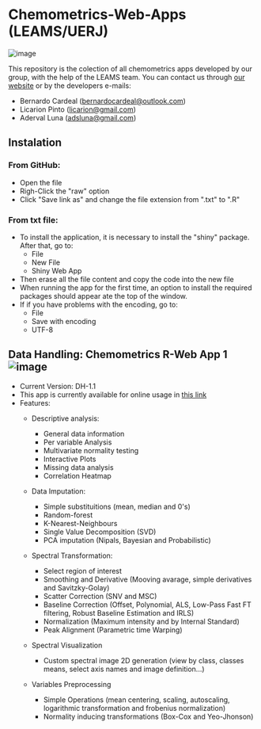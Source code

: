# Chemometrics-Web-Apps (LEAMS/UERJ)
![image](https://static.wixstatic.com/media/1f581c_8d6a8a367d8042509d4843bf27ddd8d4~mv2.jpg/v1/fill/w_979,h_396,al_c,q_85,enc_auto/1f581c_8d6a8a367d8042509d4843bf27ddd8d4~mv2.jpg)

This repository is the colection of all chemometrics apps developed by our group, with the help of the LEAMS team. You can contact us through [our website](https://www.leamsuerj.com/) or by the developers e-mails:

- Bernardo Cardeal (bernardocardeal@outlook.com)
- Licarion Pinto (licarion@gmail.com)
- Aderval Luna (adsluna@gmail.com)


## Instalation

### From GitHub:
- Open the file
- Righ-Click the "raw" option
- Click "Save link as" and change the file extension from ".txt" to ".R" 

### From txt file:
- To install the application, it is necessary to install the "shiny" package. After that, go to: 
  - File
  - New File
  - Shiny Web App 
- Then erase all the file content and copy the code into the new file
- When running the app for the first time, an option to install the required packages should appear ate the top of the window.
- If if you have problems with the encoding, go to: 
  - File
  - Save with encoding
  - UTF-8

## Data Handling: Chemometrics R-Web App 1 ![image](https://img.shields.io/badge/Version-DH--1.1-blueviolet)
- Current Version: DH-1.1
- This app is currently available for online usage in [this link](https://licarionpinto.shinyapps.io/Data_Handling_app/)
- Features:
  - Descriptive analysis:
    - General data information
    - Per variable Analysis
    - Multivariate normality testing
    - Interactive Plots
    - Missing data analysis
    - Correlation Heatmap

  - Data Imputation:
    - Simple substituitions (mean, median and 0's)
    - Random-forest
    - K-Nearest-Neighbours
    - Single Value Decomposition (SVD)
    - PCA imputation (Nipals, Bayesian and Probabilistic)

  - Spectral Transformation:
    - Select region of interest
    - Smoothing and Derivative (Mooving avarage, simple derivatives and Savitzky-Golay)
    - Scatter Correction (SNV and MSC)
    - Baseline Correction (Offset, Polynomial, ALS, Low-Pass Fast FT filtering, Robust Baseline Estimation and IRLS)
    - Normalization (Maximum intensity and by Internal Standard)
    - Peak Alignment (Parametric time Warping)

  - Spectral Visualization
    - Custom spectral image 2D generation (view by class, classes means, select axis names and image definition...)

  - Variables Preprocessing
    - Simple Operations (mean centering, scaling, autoscaling, logarithmic transformation and frobenius normalization)
    - Normality inducing transformations (Box-Cox and Yeo-Jhonson)

